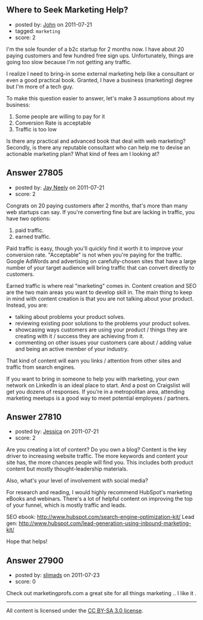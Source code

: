 ## Where to Seek Marketing Help?

- posted by: [John](https://stackexchange.com/users/-1/12135-john) on 2011-07-21
- tagged: `marketing`
- score: 2

I'm the sole founder of a b2c startup for 2 months now. I have about 20 paying customers and few hundred free sign ups. Unfortunately, things are going too slow because I'm not getting any traffic. 

I realize I need to bring-in some external marketing help like a consultant or even a good practical book. Granted, I have a business (marketing) degree but I'm more of a tech guy.

To make this question easier to answer, let's make 3 assumptions about my business:

 1. Some people are willing to pay for it
 2. Conversion Rate is acceptable
 3. Traffic is too low

Is there any practical and advanced book that deal with web marketing? Secondly, is there any reputable consultant who can help me to devise an actionable marketing plan? What kind of fees am I looking at?


## Answer 27805

- posted by: [Jay Neely](https://stackexchange.com/users/-1/1801-jay-neely) on 2011-07-21
- score: 2

Congrats on 20 paying customers after 2 months, that's more than many web startups can say. If you're converting fine but are lacking in traffic, you have two options:

 1. paid traffic.
 2. earned traffic.

Paid traffic is easy, though you'll quickly find it worth it to improve your conversion rate. "Acceptable" is not when you're paying for the traffic. Google AdWords and advertising on carefully-chosen sites that have a large number of your target audience will bring traffic that can convert directly to customers.

Earned traffic is where real "marketing" comes in. Content creation and SEO are the two main areas you want to develop skill in. The main thing to keep in mind with content creation is that you are not talking about your product. Instead, you are:

 - talking about problems your product solves.
 - reviewing existing poor solutions to the problems your product solves.
 - showcasing ways customers are using your product / things they are creating with it / success they are achieving from it.
 - commenting on other issues your customers care about / adding value and being an active member of your industry.

That kind of content will earn you links / attention from other sites and traffic from search engines.

If you want to bring in someone to help you with marketing, your own network on LinkedIn is an ideal place to start. And a post on Craigslist will get you dozens of responses. If you're in a metropolitan area, attending marketing meetups is a good way to meet potential employees / partners.


## Answer 27810

- posted by: [Jessica](https://stackexchange.com/users/-1/12141-jessica) on 2011-07-21
- score: 2

Are you creating a lot of content? Do you own a blog? Content is the key driver to increasing website traffic. The more keywords and content your site has, the more chances people will find you. This includes both product content but mostly thought-leadership materials.

Also, what's your level of involvement with social media?

For research and reading, I would highly recommend HubSpot's marketing eBooks and webinars. There's a lot of helpful content on improving the top of your funnel, which is mostly traffic and leads.

SEO ebook: http://www.hubspot.com/search-engine-optimization-kit/
Lead gen: http://www.hubspot.com/lead-generation-using-inbound-marketing-kit/

Hope that helps!


## Answer 27900

- posted by: [slimads](https://stackexchange.com/users/-1/12176-slimads) on 2011-07-23
- score: 0

Check out marketingprofs.com a great site for all things marketing .. I like it .



---

All content is licensed under the [CC BY-SA 3.0 license](https://creativecommons.org/licenses/by-sa/3.0/).
